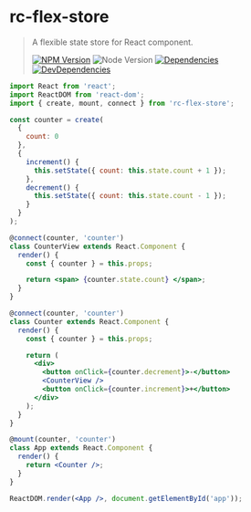 # rc-flex-store

> A flexible state store for React component.
>
> [![NPM Version][npm-image]][npm-url]
> ![Node Version][node-image]
> [![Dependencies][david-image]][david-url]
> [![DevDependencies][dev-david-image]][dev-david-url]

```jsx
import React from 'react';
import ReactDOM from 'react-dom';
import { create, mount, connect } from 'rc-flex-store';

const counter = create(
  {
    count: 0
  },
  {
    increment() {
      this.setState({ count: this.state.count + 1 });
    },
    decrement() {
      this.setState({ count: this.state.count - 1 });
    }
  }
);

@connect(counter, 'counter')
class CounterView extends React.Component {
  render() {
    const { counter } = this.props;

    return <span> {counter.state.count} </span>;
  }
}

@connect(counter, 'counter')
class Counter extends React.Component {
  render() {
    const { counter } = this.props;

    return (
      <div>
        <button onClick={counter.decrement}>-</button>
        <CounterView />
        <button onClick={counter.increment}>+</button>
      </div>
    );
  }
}

@mount(counter, 'counter')
class App extends React.Component {
  render() {
    return <Counter />;
  }
}

ReactDOM.render(<App />, document.getElementById('app'));
```

[npm-image]: https://img.shields.io/npm/v/rc-flex-store.svg?style=flat-square
[npm-url]: https://www.npmjs.org/package/rc-flex-store
[node-image]: https://img.shields.io/node/v/rc-flex-store.svg?style=flat-square
[david-image]: http://img.shields.io/david/nuintun/rc-flex-store.svg?style=flat-square
[david-url]: https://david-dm.org/nuintun/rc-flex-store
[dev-david-image]: http://img.shields.io/david/dev/nuintun/rc-flex-store.svg?style=flat-square
[dev-david-url]: https://david-dm.org/nuintun/rc-flex-store?type=dev
